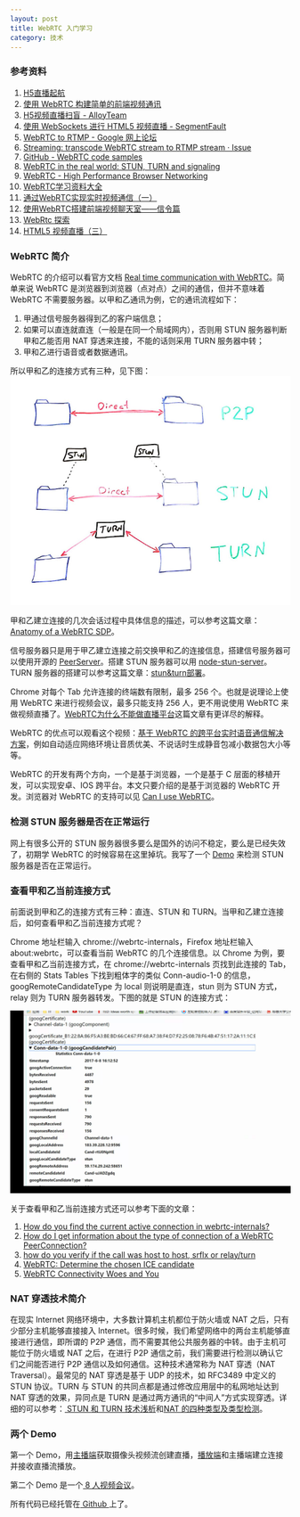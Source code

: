```yaml
---
layout: post
title: WebRTC 入门学习
category: 技术
---
```


### 参考资料

1. [H5直播起航](https://aotu.io/notes/2016/10/09/HTML5-SopCast/)
1. [使用 WebRTC 构建简单的前端视频通讯](https://segmentfault.com/a/1190000005864228)
1. [H5视频直播扫盲 - AlloyTeam](http://www.alloyteam.com/2016/05/h5-camera-literacy/)
1. [使用 WebSockets 进行 HTML5 视频直播 - SegmentFault](https://segmentfault.com/a/1190000000392586)
1. [WebRTC to RTMP - Google 网上论坛](https://groups.google.com/forum/#!msg/kurento/EmVoXwoP4Nw/GfRAiV5IBQAJ)
1. [Streaming: transcode WebRTC stream to RTMP stream · Issue](https://github.com/foobarlab/UpStage-Video-Hack/issues/117)
1. [GitHub - WebRTC code samples](https://github.com/webrtc/samples)
1. [WebRTC in the real world: STUN, TURN and signaling](https://www.html5rocks.com/en/tutorials/webrtc/infrastructure/) 
1. [WebRTC - High Performance Browser Networking](https://hpbn.co/webrtc/)
1. [WebRTC学习资料大全](http://blog.csdn.net/foruok/article/details/53005728)
1. [通过WebRTC实现实时视频通信（一）](http://www.gbtags.com/gb/share/3909.htm)
1. [使用WebRTC搭建前端视频聊天室——信令篇](http://www.html-js.com/article/WebRTC-related-to-the-use-of-WebRTC-to-build-a-frontend-video-chat-rooms--signaling-article)
1. [WebRtc 探索](https://github.com/wenghengcong/WebRtcExplore)
1. [HTML5 视频直播（三）](https://imququ.com/post/html5-live-player-3.html)

### WebRTC 简介

WebRTC 的介绍可以看官方文档 [Real time communication with WebRTC](https://codelabs.developers.google.com/codelabs/webrtc-web/)。简单来说 WebRTC 是浏览器到浏览器（点对点）之间的通信，但并不意味着 WebRTC 不需要服务器。以甲和乙通讯为例，它的通讯流程如下：

1. 甲通过信号服务器得到乙的客户端信息；
1. 如果可以直连就直连（一般是在同一个局域网内），否则用 STUN 服务器判断甲和乙能否用 NAT 穿透来连接，不能的话则采用 TURN 服务器中转；
1. 甲和乙进行语音或者数据通讯。

所以甲和乙的连接方式有三种，见下图：
![](/static/image/201706-webrtc-connection-types.jpg)

甲和乙建立连接的几次会话过程中具体信息的描述，可以参考这篇文章：[Anatomy of a WebRTC SDP](https://webrtchacks.com/sdp-anatomy/)。

信号服务器只是用于甲乙建立连接之前交换甲和乙的连接信息，搭建信号服务器可以使用开源的 [PeerServer](https://github.com/peers/peerjs-server)。搭建 STUN 服务器可以用 [node-stun-server](https://github.com/enobufs/stun)。TURN 服务器的搭建可以参考这篇文章：[stun&turn部署](http://www.cnblogs.com/lingyunhu/p/4084669.html)。

Chrome 对每个 Tab 允许连接的终端数有限制，最多 256 个。也就是说理论上使用 WebRTC 来进行视频会议，最多只能支持 256 人，更不用说使用 WebRTC 来做视频直播了。[WebRTC为什么不能做直播平台](http://www.jianshu.com/p/11de091cfd0b)这篇文章有更详尽的解释。

WebRTC 的优点可以观看这个视频：[基于 WebRTC 的跨平台实时语音通信解决方案](http://edu.csdn.net/course/detail/320)，例如自动适应网络环境让音质优美、不说话时生成静音包减小数据包大小等等。

WebRTC 的开发有两个方向，一个是基于浏览器，一个是基于 C 层面的移植开发，可以实现安卓、IOS 跨平台。本文只要介绍的是基于浏览器的 WebRTC 开发。浏览器对 WebRTC 的支持可以见 [Can I use WebRTC](http://caniuse.com/#search=webrtc)。

### 检测 STUN 服务器是否在正常运行

网上有很多公开的 STUN 服务器很多要么是国外的访问不稳定，要么是已经失效了，初期学 WebRTC 的时候容易在这里掉坑。我写了一个 [Demo](https://cdn.rawgit.com/xing393939/webrtc-samples/master/static/check_stun_server.html) 来检测 STUN 服务器是否在正常运行。

### 查看甲和乙当前连接方式

前面说到甲和乙的连接方式有三种：直连、STUN 和 TURN。当甲和乙建立连接后，如何查看甲和乙当前连接方式呢？

Chrome 地址栏输入 chrome://webrtc-internals，Firefox 地址栏输入 about:webrtc，可以查看当前 WebRTC 的几个连接信息。以 Chrome 为例，要查看甲和乙当前连接方式，在 chrome://webrtc-internals 页找到此连接的 Tab，在右侧的 Stats Tables 下找到粗体字的类似 Conn-audio-1-0 的信息，googRemoteCandidateType 为 local 则说明是直连，stun 则为 STUN 方式，relay 则为 TURN 服务器转发。下图的就是 STUN 的连接方式：

![](/static/image/20170613_stun.png)

关于查看甲和乙当前连接方式还可以参考下面的文章：

1. [How do you find the current active connection in webrtc-internals?](https://testrtc.com/find-webrtc-active-connection/)
1. [How do I get information about the type of connection of a WebRTC PeerConnection?](https://stackoverflow.com/questions/27230542/how-do-i-get-information-about-the-type-of-connection-of-a-webrtc-peerconnection)
1. [how do you verify if the call was host to host, srflx or relay/turn](https://github.com/andyet/SimpleWebRTC/issues/347)
1. [WebRTC: Determine the chosen ICE candidate](https://stackoverflow.com/questions/28977679/webrtc-determine-the-chosen-ice-candidate)
1. [WebRTC Connectivity Woes and You](https://xirsys.com/webrtc-connectivity-woes-and-you/)

### NAT 穿透技术简介

在现实 Internet 网络环境中，大多数计算机主机都位于防火墙或 NAT 之后，只有少部分主机能够直接接入 Internet。很多时候，我们希望网络中的两台主机能够直接进行通信，即所谓的 P2P 通信，而不需要其他公共服务器的中转。由于主机可能位于防火墙或 NAT 之后，在进行 P2P 通信之前，我们需要进行检测以确认它们之间能否进行 P2P 通信以及如何通信。这种技术通常称为 NAT 穿透（NAT Traversal）。最常见的 NAT 穿透是基于 UDP 的技术，如 RFC3489 中定义的 STUN 协议。TURN 与 STUN 的共同点都是通过修改应用层中的私网地址达到 NAT 穿透的效果，异同点是 TURN 是通过两方通讯的“中间人”方式实现穿透。详细的可以参考：[ STUN 和 TURN 技术浅析](http://www.h3c.com.cn/MiniSite/Technology_Circle/Net_Reptile/The_Five/Home/Catalog/201206/747038_97665_0.htm)和[NAT 的四种类型及类型检测](http://www.cnblogs.com/my_life/articles/1908552.html)。

### 两个 Demo

第一个 Demo，用[主播端](https://cdn.rawgit.com/xing393939/webrtc-samples/master/static/push.html)获取摄像头视频流创建直播，[播放端](https://cdn.rawgit.com/xing393939/webrtc-samples/master/static/play.html)和主播端建立连接并接收直播流播放。

第二个 Demo 是一个[ 8 人视频会议](https://cdn.rawgit.com/xing393939/webrtc-samples/master/static/room_chat.html)。

所有代码已经托管在[ Github ](https://github.com/xing393939/webrtc-samples)上了。






















